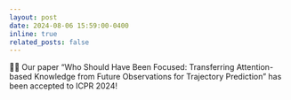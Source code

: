 ```yaml
---
layout: post
date: 2024-08-06 15:59:00-0400
inline: true
related_posts: false
---
```


📄✨ Our paper “Who Should Have Been Focused: Transferring Attention-based Knowledge from Future Observations for Trajectory Prediction” has been accepted to ICPR 2024!